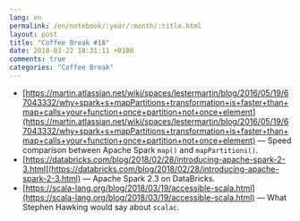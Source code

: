 ```yaml
---
lang: en
permalink: /en/notebook/:year/:month/:title.html
layout: post
title: "Coffee Break #18"
date: 2018-03-22 18:31:11 +0100
comments: true
categories: "Coffee Break"
---
```


- [https://martin.atlassian.net/wiki/spaces/lestermartin/blog/2016/05/19/67043332/why+spark+s+mapPartitions+transformation+is+faster+than+map+calls+your+function+once+partition+not+once+element](https://martin.atlassian.net/wiki/spaces/lestermartin/blog/2016/05/19/67043332/why+spark+s+mapPartitions+transformation+is+faster+than+map+calls+your+function+once+partition+not+once+element) &mdash; Speed comparison between Apache Spark `map()` and `mapPartitions()`.
- [https://databricks.com/blog/2018/02/28/introducing-apache-spark-2-3.html](https://databricks.com/blog/2018/02/28/introducing-apache-spark-2-3.html) &mdash; Apache Spark 2.3 on DataBricks.
- [https://scala-lang.org/blog/2018/03/19/accessible-scala.html](https://scala-lang.org/blog/2018/03/19/accessible-scala.html) &mdash; What Stephen Hawking would say about `scalac`.
